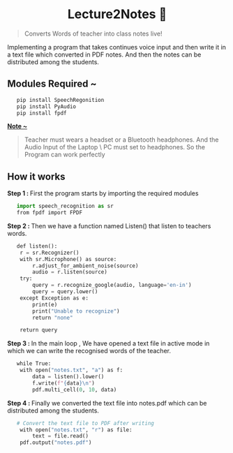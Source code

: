 <h1 align="center"> Lecture2Notes 📑</h1>

> Converts Words of teacher into class notes live!
<p> Implementing a program that takes continues voice input and then write it in a text file which converted in
PDF notes. And then the notes can be distributed among the students.</p>

<h2> Modules Required ~ </h2>


  ```sh
     pip install SpeechRegonition
     pip install PyAudio
     pip install fpdf
 ```

<p><b><a href="#">Note ~ </a></b>

> Teacher must wears a headset or a Bluetooth headphones. And the Audio Input of the Laptop \ PC must set to headphones. So the Program can work perfectly</p>

<h2> How it works </h2>

<p><b>Step 1 : </b> First the program starts by importing the required modules</p>

  ```py
     import speech_recognition as sr
     from fpdf import FPDF
 ```


<p><b>Step 2 : </b>Then we have a function named Listen() that listen to teachers words. </p>

  ```py
     def listen(): 
     r = sr.Recognizer() 
     with sr.Microphone() as source: 
         r.adjust_for_ambient_noise(source) 
         audio = r.listen(source) 
     try: 
         query = r.recognize_google(audio, language='en-in') 
         query = query.lower() 
     except Exception as e: 
         print(e) 
         print("Unable to recognize") 
         return "none" 
  
     return query
 ```


<p><b>Step 3 : </b>In the main loop , We have opened a text file in active mode in which we can write the recognised words of the teacher. </p>

  ```py
     while True: 
     with open("notes.txt", "a") as f: 
         data = listen().lower() 
         f.write(f"{data}\n") 
         pdf.multi_cell(0, 10, data)
 ```



<p><b>Step 4 : </b>Finally we converted the text file into notes.pdf which can be distributed among the students. </p>

  ```py
     # Convert the text file to PDF after writing 
     with open("notes.txt", "r") as file: 
         text = file.read() 
     pdf.output("notes.pdf")
 ```



